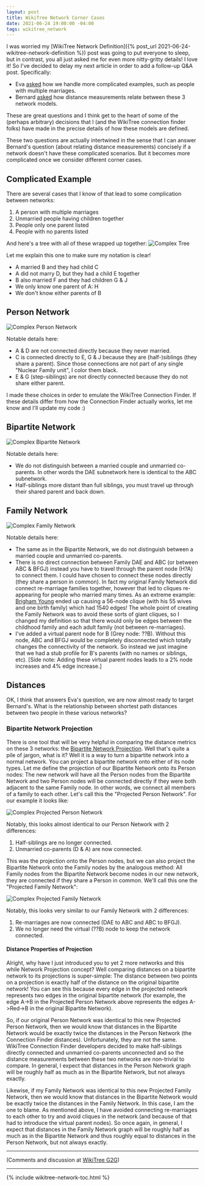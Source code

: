 ```yaml
---
layout: post
title: WikiTree Network Corner Cases
date: 2021-06-24 19:00:00 -04:00
tags: wikitree_network
---
```


I was worried my [WikiTree Network Definition]({% post_url 2021-06-24-wikitree-network-definition %}) post was going to put everyone to sleep, but in contrast, you all just asked me for even more nitty-gritty details! I love it! So I've decided to delay my next article in order to add a follow-up Q&A post. Specifically:
* Eva [asked](https://www.wikitree.com/g2g/1258747/wikitree-network-defined?show=1258755#a1258755) how we handle more complicated examples, such as people with multiple marriages.
* Bernard [asked](https://www.wikitree.com/g2g/1258747/wikitree-network-defined?show=1258893#a1258893) how distance measurements relate between these 3 network models.

These are great questions and I think get to the heart of some of the (perhaps arbitrary) decisions that I (and the WikiTree connection finder folks) have made in the precise details of how these models are defined.

These two questions are actually intertwined in the sense that I can answer Bernard's question (about relating distance measurements) concisely if a network doesn't have these complicated scenarios. But it becomes more complicated once we consider different corner cases.

## Complicated Example

There are several cases that I know of that lead to some complication between networks:
1. A person with multiple marriages
2. Unmarried people having children together
3. People only one parent listed
4. People with no parents listed

And here's a tree with all of these wrapped up together:
![Complex Tree](/assets/images/complex_tree.png)

Let me explain this one to make sure my notation is clear!
* A married B and they had child C
* A did not marry D, but they had a child E together
* B also married F and they had children G & J
* We only know one parent of A: H
* We don't know either parents of B

## Person Network

![Complex Person Network](/assets/images/complex_person_network.png)

Notable details here:
* A & D are not connected directly because they never married.
* C is connected directly to E, G & J because they are (half-)siblings (they share a parent). Since those connections are not part of any single "Nuclear Family unit", I color them black.
* E & G (step-siblings) are not directly connected because they do not share either parent.

I made these choices in order to emulate the WikiTree Connection Finder. If these details differ from how the Connection Finder actually works, let me know and I'll update my code :)

## Bipartite Network

![Complex Bipartite Network](/assets/images/complex_bipartite_network.png)

Notable details here:
* We do not distinguish between a married couple and unmarried co-parents. In other words the DAE subnetwork here is identical to the ABC subnetwork.
* Half-siblings more distant than full siblings, you must travel up through their shared parent and back down.

## Family Network

![Complex Family Network](/assets/images/complex_family_network.png)

Notable details here:
* The same as in the Bipartite Network, we do not distinguish between a married couple and unmarried co-parents.
* There is no direct connection between Family DAE and ABC (or between ABC & BFGJ) instead you have to travel through the parent node (H?A) to connect them. I could have chosen to connect these nodes directly (they share a person in common). In fact my original Family Network did connect re-marriage families together, however that led to cliques re-appearing for people who married many times. As an extreme example: [Brigham Young](https://www.wikitree.com/wiki/Young-93) ended up causing a 56-node clique (with his 55 wives and one birth family) which had 1540 edges! The whole point of creating the Family Network was to avoid these sorts of giant cliques, so I changed my definition so that there would only be edges between the childhood family and each adult family (not between re-marriages).
* I've added a virtual parent node for B (Grey node: ??B). Without this node, ABC and BFGJ would be completely disconnected which totally changes the connectivity of the network. So instead we just imagine that we had a stub profile for B's parents (with no names or siblings, etc). [Side note: Adding these virtual parent nodes leads to a 2% node increases and 4% edge increase.]

## Distances

OK, I think that answers Eva's question, we are now almost ready to target Bernard's. What is the relationship between shortest path distances between two people in these various networks?

### Bipartite Network Projection

There is one tool that will be very helpful in comparing the distance metrics on these 3 networks: the [Bipartite Network Projection](https://en.wikipedia.org/wiki/Bipartite_network_projection). Well that's quite a pile of jargon, what is it? Well it is a way to turn a bipartite network into a normal network. You can project a bipartite network onto either of its node types. Let me define the projection of our Bipartite Network onto its Person nodes: The new network will have all the Person nodes from the Bipartite Network and two Person nodes will be connected directly if they were both adjacent to the same Family node. In other words, we connect all members of a family to each other. Let's call this the "Projected Person Network". For our example it looks like:

![Complex Projected Person Network](/assets/images/complex_projected_person_network.png)

Notably, this looks almost identical to our Person Network with 2 differences:
1. Half-siblings are no longer connected.
2. Unmarried co-parents (D & A) are now connected.

This was the projection onto the Person nodes, but we can also project the Bipartite Network onto the Family nodes by the analogous method: All Family nodes from the Bipartite Network become nodes in our new network, they are connected if they share a Person in common. We'll call this one the "Projected Family Network":

![Complex Projected Family Network](/assets/images/complex_projected_family_network.png)

Notably, this looks very similar to our Family Network with 2 differences:
1. Re-marriages are now connected (DAE to ABC and ABC to BFGJ).
2. We no longer need the virtual (??B) node to keep the network connected.

#### Distance Properties of Projection

Alright, why have I just introduced you to yet 2 more networks and this while Network Projection concept? Well comparing distances on a bipartite network to its projections is super-simple: The distance between two points on a projection is exactly half of the distance on the original bipartite network! You can see this because every edge in the projected network represents two edges in the original bipartite network (for example, the edge A->B in the Projected Person Network above represents the edges A->Red->B in the original Bipartite Network).

So, if our original Person Network was identical to this new Projected Person Network, then we would know that distances in the Bipartite Network would be exactly twice the distances in the Person Network (the Connection Finder distances). Unfortunately, they are not the same. WikiTree Connection Finder developers decided to make half-siblings directly connected and unmarried co-parents unconnected and so the distance measurements between these two networks are non-trivial to compare. In general, I expect that distances in the Person Network graph will be roughly half as much as in the Bipartite Network, but not always exactly.

Likewise, if my Family Network was identical to this new Projected Family Network, then we would know that distances in the Bipartite Network would be exactly twice the distances in the Family Network. In this case, I am the one to blame. As mentioned above, I have avoided connecting re-marriages to each other to try and avoid cliques in the network (and because of that had to introduce the virtual parent nodes). So once again, in general, I expect that distances in the Family Network graph will be roughly half as much as in the Bipartite Network and thus roughly equal to distances in the Person Network, but not always exactly.

---------

(Comments and discussion at [WikiTree G2G](https://www.wikitree.com/g2g/1259092/wikitree-network-corner-cases))

---------

{% include wikitree-network-toc.html %}

